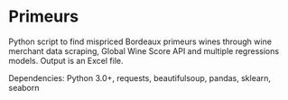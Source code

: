 # Primeurs

Python script to find mispriced Bordeaux primeurs wines through wine merchant data scraping, Global Wine Score API and multiple regressions models. 
Output is an Excel file. 

Dependencies: Python 3.0+, requests, beautifulsoup, pandas, sklearn, seaborn
